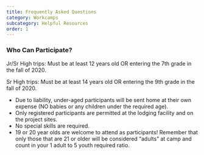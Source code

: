 ```yaml
---
title: Frequently Asked Questions
category: Workcamps
subcategory: Helpful Resources
order: 1
---
```


### Who Can Participate?

Jr/Sr High trips: Must be at least 12 years old OR entering the 7th grade in the fall of 2020.

Sr High trips: Must be at least 14 years old OR entering the 9th grade in the fall of 2020.

* Due to liability, under-aged participants will be sent home at their own expense (NO babies or any children under the required age).
* Only registered participants are permitted at the lodging facility and on the project sites.
* No special skills are required.
* 19 or 20 year olds are welcome to attend as participants\! Remember that only those that are 21 or older will be considered “adults” at camp and count in your 1 adult to 5 youth required ratio.
